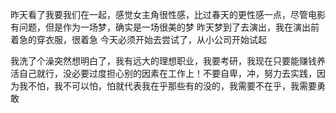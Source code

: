 昨天看了我要我们在一起，感觉女主角很性感，比过春天的更性感一点，尽管电影有问题，但是作为一场梦，确实是一场很美的梦
昨天梦到了去演出，我在演出前着急的穿衣服，很着急
今天必须开始去尝试了，从小公司开始试起

我洗了个澡突然想明白了，我有远大的理想职业，我要考研，我现在只要能赚钱养活自己就行，没必要过度担心别的因素在工作上！不要自卑，冲，努力去实践，因为我不怕，我不可以怕，怕就代表我在乎那些有的没的，我需要不在乎，我需要勇敢